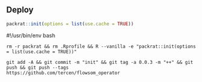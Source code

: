## Deploy

```R
packrat::init(options = list(use.cache = TRUE))
```

#!/usr/bin/env bash

```
rm -r packrat && rm .Rprofile && R --vanilla -e "packrat::init(options = list(use.cache = TRUE))"
```

```
git add -A && git commit -m "init" && git tag -a 0.0.3 -m "++" && git push && git push --tags
https://github.com/tercen/flowsom_operator
